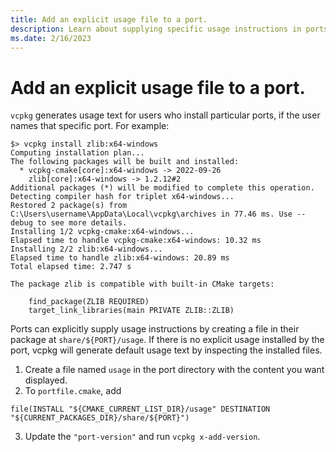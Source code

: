 ```yaml
---
title: Add an explicit usage file to a port.
description: Learn about supplying specific usage instructions in ports
ms.date: 2/16/2023
---
```

# Add an explicit usage file to a port.

`vcpkg` generates usage text for users who install particular ports, if the user names that specific port. For example:

```
$> vcpkg install zlib:x64-windows
Computing installation plan...
The following packages will be built and installed:
  * vcpkg-cmake[core]:x64-windows -> 2022-09-26
    zlib[core]:x64-windows -> 1.2.12#2
Additional packages (*) will be modified to complete this operation.
Detecting compiler hash for triplet x64-windows...
Restored 2 package(s) from C:\Users\username\AppData\Local\vcpkg\archives in 77.46 ms. Use --debug to see more details.
Installing 1/2 vcpkg-cmake:x64-windows...
Elapsed time to handle vcpkg-cmake:x64-windows: 10.32 ms
Installing 2/2 zlib:x64-windows...
Elapsed time to handle zlib:x64-windows: 20.89 ms
Total elapsed time: 2.747 s

The package zlib is compatible with built-in CMake targets:

    find_package(ZLIB REQUIRED)
    target_link_libraries(main PRIVATE ZLIB::ZLIB)
```

Ports can explicitly supply usage instructions by creating a file in their package at `share/${PORT}/usage`. If there is no explicit usage installed by the port, vcpkg will generate default usage text by inspecting the installed files.

1. Create a file named `usage` in the port directory with the content you want displayed.
2. To `portfile.cmake`, add
```
file(INSTALL "${CMAKE_CURRENT_LIST_DIR}/usage" DESTINATION "${CURRENT_PACKAGES_DIR}/share/${PORT}")
```
3. Update the `"port-version"` and run `vcpkg x-add-version`.
